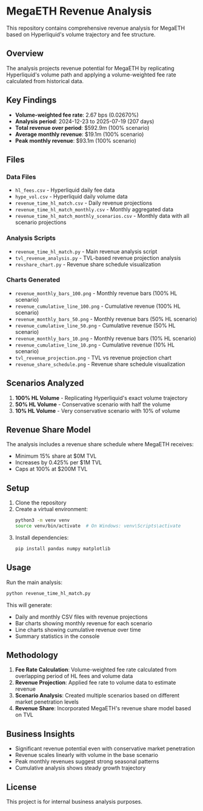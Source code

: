 # MegaETH Revenue Analysis

This repository contains comprehensive revenue analysis for MegaETH based on Hyperliquid's volume trajectory and fee structure.

## Overview

The analysis projects revenue potential for MegaETH by replicating Hyperliquid's volume path and applying a volume-weighted fee rate calculated from historical data.

## Key Findings

- **Volume-weighted fee rate**: 2.67 bps (0.02670%)
- **Analysis period**: 2024-12-23 to 2025-07-19 (207 days)
- **Total revenue over period**: $592.9m (100% scenario)
- **Average monthly revenue**: $19.1m (100% scenario)
- **Peak monthly revenue**: $93.1m (100% scenario)

## Files

### Data Files
- `hl_fees.csv` - Hyperliquid daily fee data
- `hype_vol.csv` - Hyperliquid daily volume data
- `revenue_time_hl_match.csv` - Daily revenue projections
- `revenue_time_hl_match_monthly.csv` - Monthly aggregated data
- `revenue_time_hl_match_monthly_scenarios.csv` - Monthly data with all scenario projections

### Analysis Scripts
- `revenue_time_hl_match.py` - Main revenue analysis script
- `tvl_revenue_analysis.py` - TVL-based revenue projection analysis
- `revshare_chart.py` - Revenue share schedule visualization

### Charts Generated
- `revenue_monthly_bars_100.png` - Monthly revenue bars (100% HL scenario)
- `revenue_cumulative_line_100.png` - Cumulative revenue (100% HL scenario)
- `revenue_monthly_bars_50.png` - Monthly revenue bars (50% HL scenario)
- `revenue_cumulative_line_50.png` - Cumulative revenue (50% HL scenario)
- `revenue_monthly_bars_10.png` - Monthly revenue bars (10% HL scenario)
- `revenue_cumulative_line_10.png` - Cumulative revenue (10% HL scenario)
- `tvl_revenue_projection.png` - TVL vs revenue projection chart
- `revenue_share_schedule.png` - Revenue share schedule visualization

## Scenarios Analyzed

1. **100% HL Volume** - Replicating Hyperliquid's exact volume trajectory
2. **50% HL Volume** - Conservative scenario with half the volume
3. **10% HL Volume** - Very conservative scenario with 10% of volume

## Revenue Share Model

The analysis includes a revenue share schedule where MegaETH receives:
- Minimum 15% share at $0M TVL
- Increases by 0.425% per $1M TVL
- Caps at 100% at $200M TVL

## Setup

1. Clone the repository
2. Create a virtual environment:
   ```bash
   python3 -m venv venv
   source venv/bin/activate  # On Windows: venv\Scripts\activate
   ```
3. Install dependencies:
   ```bash
   pip install pandas numpy matplotlib
   ```

## Usage

Run the main analysis:
```bash
python revenue_time_hl_match.py
```

This will generate:
- Daily and monthly CSV files with revenue projections
- Bar charts showing monthly revenue for each scenario
- Line charts showing cumulative revenue over time
- Summary statistics in the console

## Methodology

1. **Fee Rate Calculation**: Volume-weighted fee rate calculated from overlapping period of HL fees and volume data
2. **Revenue Projection**: Applied fee rate to volume data to estimate revenue
3. **Scenario Analysis**: Created multiple scenarios based on different market penetration levels
4. **Revenue Share**: Incorporated MegaETH's revenue share model based on TVL

## Business Insights

- Significant revenue potential even with conservative market penetration
- Revenue scales linearly with volume in the base scenario
- Peak monthly revenues suggest strong seasonal patterns
- Cumulative analysis shows steady growth trajectory

## License

This project is for internal business analysis purposes.

